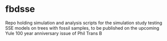 # fbdsse
Repo holding simulation and analysis scripts for the simulation study testing SSE models on trees with fossil samples, to be published on the upcoming Yule 100 year anniversary issue of Phil Trans B
